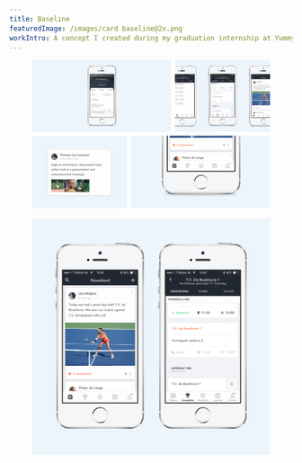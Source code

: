 ```yaml
---
title: Baseline
featuredImage: /images/card baseline@2x.png
workIntro: A concept I created during my graduation internship at Yummygum. The idea originates from an issue I had during my professional career as an amateur tennis player. The problem to solve was; League tennis matches require too much paperwork afterward and it takes too long. As a tennis player, I faced all this paperwork every week, every week with disbelief that there wasn't a digital solution.
---
```


<figure>
  <img src="/images/baseline - 001 - case.png">
  <figcaption></figcaption>
</figure>

<figure>
  <img src="/images/baseline - 002 - case.png">
  <figcaption></figcaption>
</figure>
